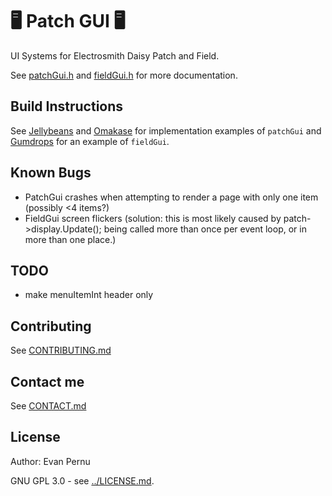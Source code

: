 # :desktop_computer: Patch GUI :desktop_computer:
UI Systems for Electrosmith Daisy Patch and Field.

See [patchGui.h](patchGui.h) and [fieldGui.h](fieldGui.h) for more documentation.

## Build Instructions
See [Jellybeans](../../Jellybeans/) and [Omakase](../../Omakase/) for implementation examples of `patchGui` and [Gumdrops](../../Gumdrops/) for an example of `fieldGui`.

## Known Bugs
* PatchGui crashes when attempting to render a page with only one item (possibly <4 items?)
* FieldGui screen flickers (solution: this is most likely caused by patch->display.Update(); being called more than once per event loop, or in more than one place.)

## TODO 
* make menuItemInt header only

## Contributing
See [CONTRIBUTING.md](../CONTRIBUTING.md)

## Contact me
See [CONTACT.md](../CONTACT_ME.md)

## License
Author: Evan Pernu

GNU GPL 3.0 - see [../LICENSE.md](../LICENSE.md).